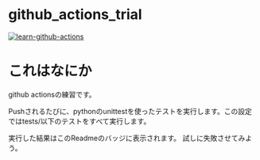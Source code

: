# github_actions_trial

[![learn-github-actions](https://github.com/ashitani/github_actions_trial/actions/workflows/github-actions-trial.yml/badge.svg)](https://github.com/ashitani/github_actions_trial/actions/workflows/github-actions-trial.yml)

# これはなにか

github actionsの練習です。

Pushされるたびに、pythonのunittestを使ったテストを実行します。この設定ではtests/以下のテストをすべて実行します。

実行した結果はこのReadmeのバッジに表示されます。
試しに失敗させてみよう。
